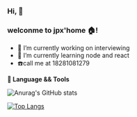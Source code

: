 ### Hi, 👋
### welconme to jpx'home :house:! 


- 🔭 I’m currently working on interviewing
- 🌱 I’m currently learning node and react
- :phone:call me at 18281081279
  
  
  
  
**🔧 Language && Tools**  
  
  
  
![Anurag's GitHub stats](https://github-readme-stats.vercel.app/api?username=18281081279&show_icons=true&theme=radical)  
  
  
  
[![Top Langs](https://github-readme-stats.vercel.app/api/top-langs/?username=18281081279&layout=compact&langs_count=5&hide=html)](https://github.com/anuraghazra/github-readme-stats)
  
<!--
**wyneJiang/wyneJiang** is a ✨ _special_ ✨ repository because its `README.md` (this file) appears on your GitHub profile.
  
Here are some ideas to get you started:
  
- 🔭 I’m currently working on ...
- 🌱 I’m currently learning ...
- 👯 I’m looking to collaborate on ...
- 🤔 I’m looking for help with ...
- 💬 Ask me about ...
- 📫 How to reach me: ...
- 😄 Pronouns: ...
- ⚡ Fun fact: ...
-->
